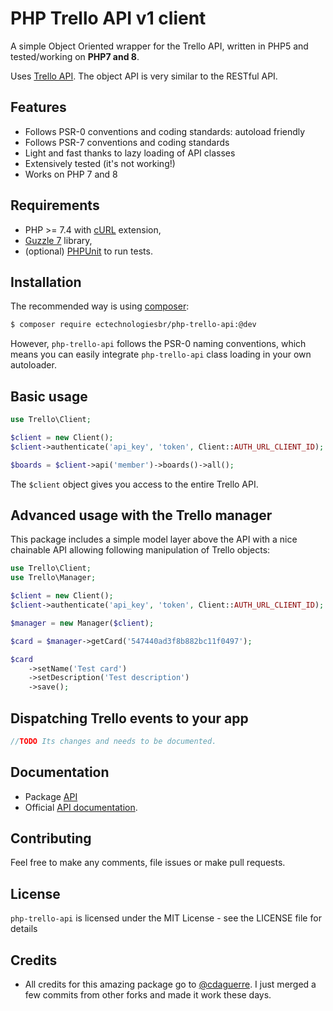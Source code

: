 PHP Trello API v1 client
========================

A simple Object Oriented wrapper for the Trello API, written in PHP5 and tested/working on **PHP7 and 8**.

Uses [Trello API](https://developer.atlassian.com/cloud/trello/guides/rest-api/api-introduction/). 
The object API is very similar to the RESTful API.

## Features

* Follows PSR-0 conventions and coding standards: autoload friendly
* Follows PSR-7 conventions and coding standards
* Light and fast thanks to lazy loading of API classes
* Extensively tested (it's not working!)
* Works on PHP 7 and 8

## Requirements

* PHP >= 7.4 with [cURL](http://php.net/manual/en/book.curl.php) extension,
* [Guzzle 7](https://github.com/guzzle/guzzle) library,
* (optional) [PHPUnit](https://phpunit.de) to run tests.

## Installation

The recommended way is using [composer](http://getcomposer.org):

```bash
$ composer require ectechnologiesbr/php-trello-api:@dev
```
However, `php-trello-api` follows the PSR-0 naming conventions, which means you can easily integrate `php-trello-api` class loading in your own autoloader.

## Basic usage

```php
use Trello\Client;

$client = new Client();
$client->authenticate('api_key', 'token', Client::AUTH_URL_CLIENT_ID);

$boards = $client->api('member')->boards()->all();
```

The `$client` object gives you access to the entire Trello API.

## Advanced usage with the Trello manager

This package includes a simple model layer above the API with a nice chainable API allowing following manipulation of Trello objects:

```php
use Trello\Client;
use Trello\Manager;

$client = new Client();
$client->authenticate('api_key', 'token', Client::AUTH_URL_CLIENT_ID);

$manager = new Manager($client);

$card = $manager->getCard('547440ad3f8b882bc11f0497');

$card
    ->setName('Test card')
    ->setDescription('Test description')
    ->save();
```

## Dispatching Trello events to your app

```php
//TODO Its changes and needs to be documented.
```

## Documentation
* Package [API](docs/Api/Index.md)
* Official [API documentation](https://developer.atlassian.com/cloud/trello/guides/rest-api/api-introduction/).

## Contributing

Feel free to make any comments, file issues or make pull requests.

## License

`php-trello-api` is licensed under the MIT License - see the LICENSE file for details

## Credits

- All credits for this amazing package go to [@cdaguerre](https://github.com/cdaguerre/php-trello-api).
I just merged a few commits from other forks and made it work these days.